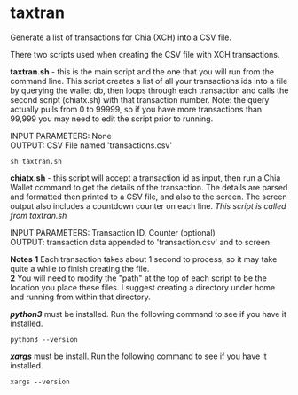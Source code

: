 # taxtran
Generate a list of transactions for Chia (XCH) into a CSV file.

There two scripts used when creating the CSV file with XCH transactions.

**taxtran.sh** - this is the main script and the one that you will run from the command line. This script creates a list of all your transactions ids into a file by querying the wallet db, then loops through each transaction and calls the second script (chiatx.sh) with that transaction number. Note: the query actually pulls from 0 to 99999, so if you have more transactions than 99,999 you may need to edit the script prior to running.

INPUT PARAMETERS: None<br>
OUTPUT: CSV File named 'transactions.csv'

```
sh taxtran.sh
```

**chiatx.sh** - this script will accept a transaction id as input, then run a Chia Wallet command to get the details of the transaction. The details are parsed and formatted then printed to a CSV file, and also to the screen. The screen output also includes a countdown counter on each line. *This script is called from taxtran.sh*

INPUT PARAMETERS: Transaction ID, Counter (optional)<br>
OUTPUT: transaction data appended to 'transaction.csv' and to screen.

**Notes** 
**1** Each transaction takes about 1 second to process, so it may take quite a while to finish creating the file.<br>
**2** You will need to modify the "path" at the top of each script to be the location you place these files. I suggest creating a directory under home and running from within that directory.

***python3*** must be installed. Run the following command to see if you have it installed.

```
python3 --version
```

***xargs*** must be install. Run the following command to see if you have it installed.

```
xargs --version
```
